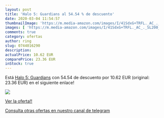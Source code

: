 ```yaml
---
layout: post
title: 'Halo 5: Guardians al 54.54 % de descuento'
date: 2020-03-04 11:54:57
thumbnailImage: 'https://m.media-amazon.com/images/I/41SdxG+TRFL._AC_._SL200_.jpg'
images: [ 'https://m.media-amazon.com/images/I/41SdxG+TRFL._AC_._SL200_.jpg' ]
comments: true
category: ofertas
author: ring
slug: 0744016290
description:
actualPrice: 10.62 EUR
comparePrice: 23.36 EUR
inStock: true
---
```


Está [Halo 5: Guardians](https://www.amazon.com/dp/0744016290/?tag=redken08-20) con 54.54 de descuento por 10.62 EUR (original: 23.36 EUR) en el siguiente enlace!

[![](https://m.media-amazon.com/images/I/41SdxG+TRFL._AC_._SL200_.jpg)](https://www.amazon.com/dp/0744016290/?tag=redken08-20)

[Ver la oferta!!](https://www.amazon.com/dp/0744016290/?tag=redken08-20)

[Consulta otras ofertas en nuestro canal de telegram](https://t.me/s/ofertas25)
